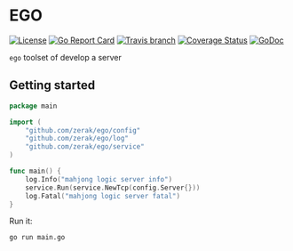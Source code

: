  EGO
 ===

 [![License](http://img.shields.io/badge/license-mit-blue.svg?style=flat-square)](https://raw.githubusercontent.com/zerak/ego/master/LICENSE)
 [![Go Report Card](https://goreportcard.com/badge/github.com/zerak/ego)](https://goreportcard.com/report/github.com/zerak/ego)
 [![Travis branch](https://img.shields.io/travis/zerak/ego/master.svg)](https://travis-ci.org/zerak/ego)
 [![Coverage Status](https://coveralls.io/repos/github/zerak/ego/badge.svg?branch=master)](https://coveralls.io/github/zerak/ego?branch=master)
 [![GoDoc](https://godoc.org/github.com/zerak/ego?status.svg)](https://godoc.org/github.com/zerak/ego)

 `ego` toolset of develop a server


Getting started
---------------

```go
package main

import (
	"github.com/zerak/ego/config"
	"github.com/zerak/ego/log"
	"github.com/zerak/ego/service"
)

func main() {
	log.Info("mahjong logic server info")
	service.Run(service.NewTcp(config.Server{}))
	log.Fatal("mahjong logic server fatal")
}
```

Run it:

```sh
go run main.go
```